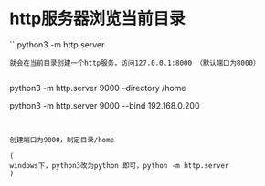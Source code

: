 # http服务器浏览当前目录

``
python3 -m http.server
```
就会在当前目录创建一个http服务，访问127.0.0.1:8000 （默认端口为8000）


```
python3 -m http.server 9000 –directory /home

python3 -m http.server 9000 --bind 192.168.0.200
```


创建端口为9000，制定目录/home

(
windows下，python3改为python 即可，python -m http.server
)
